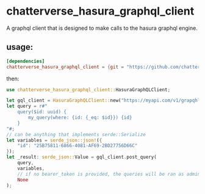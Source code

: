 # chatterverse_hasura_graphql_client

A graphql client that is designed to make calls to the hasura graphql engine.

## usage:

```toml
[dependencies]
chatterverse_hasura_graphql_client = {git = "https://github.com/chatterverse-ai/chatterverse_hasura_graphql_client.git}
```

then:

```rust
use chatterverse_hasura_graphql_client::HasuraGraphQLClient;

let gql_client = HasuraGraphQLClient::new("https://myapi.com/v1/grapqhl", "my_hasura_admin_secret");
let query = r#"
    query($id: uuid) {
        my_query(where: {id: {_eq: $id}}) {id}
    }
"#;
// can be anything that implements serde::Serialize
let variables = serde_json::json!({
    "id": "25B75811-6866-4081-AF69-2BD27756D66C"
});
let _result: serde_json::Value = gql_client.post_query(
    query,
    variables,
    // if no bearer_token is provided, the queries will be ran as admin via the x-hasura-admin-secret
    None
);
```